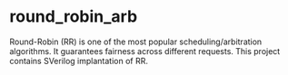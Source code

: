 # round_robin_arb
Round-Robin (RR) is one of the most popular scheduling/arbitration algorithms. It guarantees fairness across different requests. This project contains SVerilog implantation of RR.
